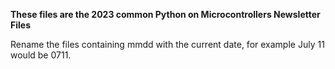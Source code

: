   **These files are the 2023 common Python on Microcontrollers Newsletter Files**

  Rename the files containing mmdd with the current date, for example July 11 would be 0711. 
